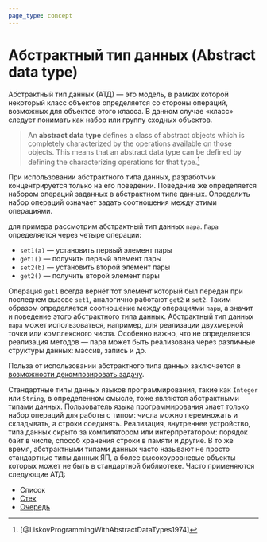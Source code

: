 ```yaml
---
page_type: concept
---
```

# Абстрактный тип данных (Abstract data type)

Абстрактный тип данных (АТД) — это модель, в рамках которой некоторый класс объектов определяется со стороны операций, возможных для объектов этого класса. В данном случае «класс» следует понимать как набор или группу сходных объектов.

> An **abstract data type** defines a class of abstract objects which is completely characterized by the operations available on those objects. This means that an abstract data type can be defined by defining the characterizing operations for that type.[^1]

При использовании абстрактного типа данных, разработчик концентрируется только на его поведении. Поведение же определяется набором операций заданных в абстрактном типе данных. Определить набор операций означает задать соотношения между этими операциями.

для примера рассмотрим абстрактный тип данных `пара`. `Пара` определяется через четыре операции:

* `set1(a)` — установить первый элемент пары
* `get1()` — получить первый элемент пары
* `set2(b)` — установить второй элемент пары
* `get2()` — получить второй элемент пары

Операция `get1` всегда вернёт тот элемент который был передан при последнем вызове `set1`, аналогично работают `get2` и `set2`. Таким образом определяется соотношение между операциями `пары`, а значит и поведение этого абстрактного типа данных. Абстрактный тип данных `пара` может использоваться, например, для реализации двухмерной точки или комплексного числа. Особенно важно, что не определяется реализация методов — пара может быть реализована через различные структуры данных: массив, запись и др.

Польза от использовании абстрактного типа данных заключается в [возможности декомпозировать задачу]([[20221029235132]]).

Стандартные типы данных языков программирования, такие как `Integer` или `String`, в определенном смысле, тоже являются абстрактными типами данных. Пользователь языка программирования знает только набор операций для работы с типом: числа можно перемножать и складывать, а строки соединять. Реализация, внутреннее устройство, типа данных скрыто за компилятором или интерпретатором: порядок байт в числе, способ хранения строки в памяти и другие. В то же время, абстрактными типами данных часто называют не просто стандартные типы данных ЯП, а более высокоуровневые объекты которых может не быть в стандартной библиотеке. Часто применяются следующие АТД:

* Список
* [Стек]([[20221022205412]])
* [Очередь]([[20221025223739]])

[^1]: [@LiskovProgrammingWithAbstractDataTypes1974]
